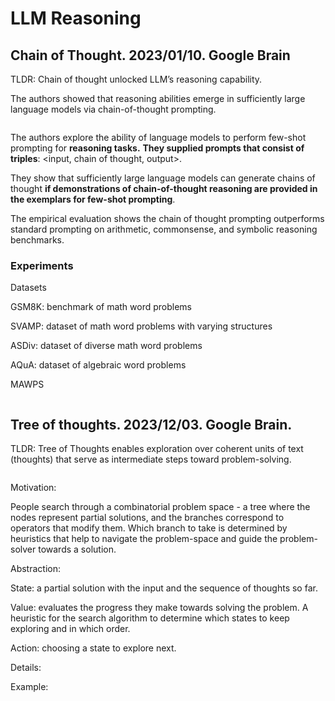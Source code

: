 # LLM Reasoning

## Chain of Thought. 2023/01/10. Google Brain

TLDR: Chain of thought unlocked LLM’s reasoning capability.

The authors showed that reasoning abilities emerge in sufficiently large language models via chain-of-thought prompting.

<figure><img src="../../../.gitbook/assets/image (13).png" alt=""><figcaption></figcaption></figure>

The authors explore the ability of language models to perform few-shot prompting for **reasoning tasks.** **They supplied prompts that consist of triples**: \<input, chain of thought, output>.

They show that sufficiently large language models can generate chains of thought **if demonstrations of chain-of-thought reasoning are provided in the exemplars for few-shot prompting**.

The empirical evaluation shows the chain of thought prompting outperforms standard prompting on arithmetic, commonsense, and symbolic reasoning benchmarks.

### Experiments

Datasets

GSM8K: benchmark of math word problems

SVAMP: dataset of math word problems with varying structures

ASDiv: dataset of diverse math word problems

AQuA: dataset of algebraic word problems

MAWPS

<figure><img src="../../../.gitbook/assets/image (15).png" alt=""><figcaption></figcaption></figure>

## Tree of thoughts. 2023/12/03. Google Brain.

TLDR: Tree of Thoughts enables exploration over coherent units of text (thoughts) that serve as intermediate steps toward problem-solving.

<figure><img src="../../../.gitbook/assets/image (16).png" alt=""><figcaption></figcaption></figure>

Motivation:

People search through a combinatorial problem space - a tree where the nodes represent partial solutions, and the branches correspond to operators that modify them. Which branch to take is determined by heuristics that help to navigate the problem-space and guide the problem-solver towards a solution.

Abstraction:

State: a partial solution with the input and the sequence of thoughts so far.

Value: evaluates the progress they make towards solving the problem. A heuristic for the search algorithm to determine which states to keep exploring and in which order.

Action: choosing a state to explore next.

Details:



Example:

<figure><img src="../../../.gitbook/assets/image (17).png" alt=""><figcaption></figcaption></figure>



